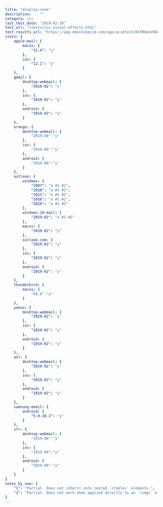 ```yaml
---
title: "display:none"
description:    ""
category: css
last_test_date: "2019-02-28"
test_url: "/tests/css-visual-effects.html"
test_results_url: "https://app.emailonacid.com/app/acidtest/DhTRmGsVH6uobU4pHD3CasJywfBL4HnEjA1LOF8f9ctso/list"
stats: {
    apple-mail: {
        macos: {
            "12.4": "y"
        },
        ios: {
            "12.1": "y"
        }
    },
    gmail: {
        desktop-webmail: {
            "2019-02": "y"
        },
        ios: {
            "2019-02": "y"
        },
        android: {
            "2019-02": "y"
        }
    },
    orange: {
        desktop-webmail: {
            "2019-08":"y"
        },
        ios: {
            "2019-08":"y"
        },
        android: {
            "2019-08":"y"
        }
    },
    outlook: {
        windows: {
            "2007": "a #1 #2",
            "2010": "a #1 #2",
            "2013": "a #1 #2",
            "2016": "a #1 #2",
            "2019": "a #1 #2"
        },
        windows-10-mail: {
            "2019-02": "a #1 #2"
        },
        macos: {
            "2019-02": "y"
        },
        outlook-com: {
            "2019-02": "y"
        },
        ios: {
            "2019-02": "y"
        },
        android: {
            "2019-02": "y"
        }
    },
    thunderbird: {
        macos: {
            "60.8":"y"
        }
    },
    yahoo: {
        desktop-webmail: {
            "2019-02": "y"
        },
        ios: {
            "2019-02": "y"
        },
        android: {
            "2019-02": "y"
        }
    },
    aol: {
        desktop-webmail: {
            "2019-02": "y"
        },
        ios: {
            "2019-02": "y"
        },
        android: {
            "2019-02": "y"
        }
    },
    samsung-email: {
        android: {
            "5.0.10.2": "y"
        }
    },
    sfr: {
        desktop-webmail: {
            "2019-08":"y"
        },
        ios: {
            "2019-08":"y"
        },
        android: {
            "2019-08":"y"
        }
    }
}
notes_by_num: {
    "1": "Partial. Does not inherit onto nested `<table>` elements.",
    "2": "Partial. Does not work when applied directly to an `<img>` element."
}
---
```

